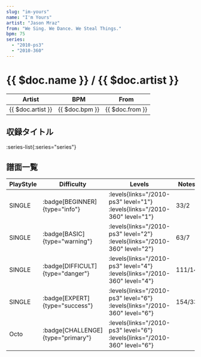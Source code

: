 ```yaml
---
slug: "im-yours"
name: "I'm Yours"
artist: "Jason Mraz"
from: "We Sing. We Dance. We Steal Things."
bpm: 75
series:
  - "2010-ps3"
  - "2010-360"
---
```


# {{ $doc.name }} / {{ $doc.artist }}

|Artist|BPM|From|
|------|---|----|
|{{ $doc.artist }}|{{ $doc.bpm }}|{{ $doc.from }}|

## 収録タイトル

:series-list{:series="series"}

## 譜面一覧

|PlayStyle|Difficulty|Levels|Notes|Movie|
|---------|----------|------|-----|-----|
|SINGLE| :badge[BEGINNER]{type="info"}| :levels{links="/2010-ps3" level="1"} :levels{links="/2010-360" level="1"}|33/2||
|SINGLE| :badge[BASIC]{type="warning"}| :levels{links="/2010-ps3" level="2"} :levels{links="/2010-360" level="2"}|63/7||
|SINGLE| :badge[DIFFICULT]{type="danger"}| :levels{links="/2010-ps3" level="4"} :levels{links="/2010-360" level="4"}|111/14||
|SINGLE| :badge[EXPERT]{type="success"}| :levels{links="/2010-ps3" level="6"} :levels{links="/2010-360" level="6"}|154/33||
|Octo| :badge[CHALLENGE]{type="primary"}| :levels{links="/2010-ps3" level="6"} :levels{links="/2010-360" level="6"}|||

